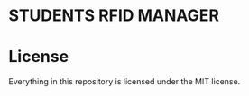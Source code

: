 # STUDENTS RFID MANAGER


# License

Everything in this repository is licensed under the MIT license.